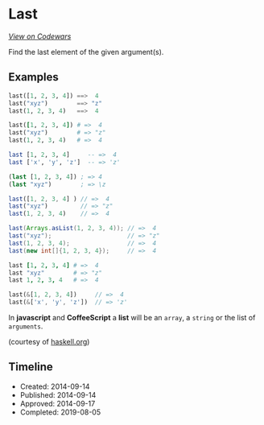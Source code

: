 # Last
[*View on Codewars*](https://www.codewars.com/kata/last)

Find the last element of the given argument(s).

## Examples

```python
last([1, 2, 3, 4]) ==>  4
last("xyz")        ==> "z"
last(1, 2, 3, 4)   ==>  4
```
```ruby
last([1, 2, 3, 4]) # =>  4
last("xyz")        # => "z"
last(1, 2, 3, 4)   # =>  4
```
```haskell
last [1, 2, 3, 4]     -- =>  4
last ['x', 'y', 'z']  -- => 'z'
```
```clojure
(last [1, 2, 3, 4]) ; => 4
(last "xyz")        ; => \z
```
```javascript
last([1, 2, 3, 4] ) // =>  4
last("xyz")         // => "z"
last(1, 2, 3, 4)    // =>  4
```
```java
last(Arrays.asList(1, 2, 3, 4)); // =>  4
last("xyz");                     // => "z"
last(1, 2, 3, 4);                // =>  4
last(new int[]{1, 2, 3, 4});     // =>  4
```
```coffeescript
last [1, 2, 3, 4] # =>  4
last "xyz"        # => "z"
last 1, 2, 3, 4   # =>  4
```
```rust
last(&[1, 2, 3, 4])     // =>  4
last(&['x', 'y', 'z'])  // => 'z'
```
In **javascript** and **CoffeeScript** a **list** will be an `array`, a `string` or the list of `arguments`.

(courtesy of [haskell.org](http://www.haskell.org/haskellwiki/99_questions/1_to_10))



## Timeline
- Created: 2014-09-14
- Published: 2014-09-14
- Approved: 2014-09-17
- Completed: 2019-08-05